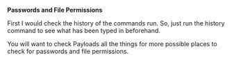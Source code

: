 <strong>Passwords and File Permissions</strong>

First I would check the history of the commands run. So, just run the history command to see what has been typed in beforehand.

You will want to check Payloads all the things for more possible places to check for passwords and file permissions.

